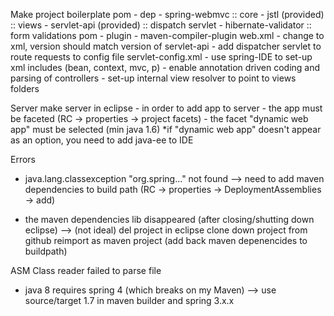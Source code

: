Make project boilerplate
	pom - dep
	 - spring-webmvc :: core
	 - jstl (provided) :: views
	 - servlet-api (provided) :: dispatch servlet
	 - hibernate-validator :: form validations
	pom - plugin
	 - maven-compiler-plugin
	web.xml
	 - change to xml, version should match version of servlet-api
	 - add dispatcher servlet to route requests to config file
	servlet-config.xml
	 - use spring-IDE to set-up xml includes (bean, context, mvc, p)
	 - enable annotation driven coding and parsing of controllers
	 - set-up internal view resolver to point to views folders
	 
Server
	make server in eclipse - in order to add app to server
	 - the app must be faceted (RC -> properties -> project facets)
	 - the facet "dynamic web app" must be selected (min java 1.6)
	 	*if "dynamic web app" doesn't appear as an option, you need to add java-ee to IDE

Errors
 - java.lang.classexception "org.spring..." not found
 --> need to add maven dependencies to build path (RC -> properties -> DeploymentAssemblies -> add)

 - the maven dependencies lib disappeared (after closing/shutting down eclipse)
 --> (not ideal)
 	del project in eclipse
 	clone down project from github
 	reimport as maven project
	(add back maven depenencides to buildpath)
 
 ASM Class reader failed to parse file
  - java 8 requires spring 4 (which breaks on my Maven)
  --> use source/target 1.7 in maven builder and spring 3.x.x